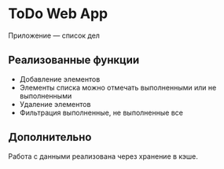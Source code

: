 # ToDo Web App

Приложение — список дел

## Реализованные функции
- Добавление элементов
- Элементы списка можно отмечать выполненными или не выполненными
- Удаление элементов
- Фильтрация выполненные, не выполненные все

## Дополнительно
Работа с данными реализована через хранение в кэше.

